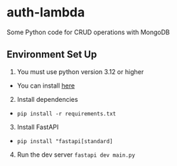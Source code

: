 # auth-lambda
Some Python code for CRUD operations with MongoDB

## Environment Set Up
1. You must use python version 3.12 or higher
- You can install [here](https://www.python.org/downloads/release/python-3120/)
2. Install dependencies
- `pip install -r requirements.txt`
3. Install FastAPI
- `pip install "fastapi[standard]`
4. Run the dev server
`fastapi dev main.py`